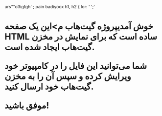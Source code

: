 <!DOCTYPE html>
<html g="fa" dir="vl">
<heaا>
   urs""o3igfgh'
            ;
            pain 
            badiyoox
        h1, h2 {
            lor: '
   ';'
</head>
<body>
    <div class="container">
        <h1>خوش آمدیپروژه گیت‌هاب م>این یک صفحه HTML ساده است که برای نمایش در مخزن گیت‌هاب ایجاد شده است.</p>
        <p>شما می‌توانید این فایل را در کامپیوتر خود ویرایش کرده و سپس آن را به مخزن گیت‌هاب خود ارسال کنید.</p>
        <p>موفق باشید!</p>
    </div>
</body>
</html>
